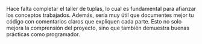 Hace falta completar el taller de tuplas, lo cual es fundamental para afianzar los conceptos trabajados. Además, sería muy útil que documentes mejor tu código con comentarios claros que expliquen cada parte.
Esto no solo mejora la comprensión del proyecto, sino que también demuestra buenas prácticas como programador.

